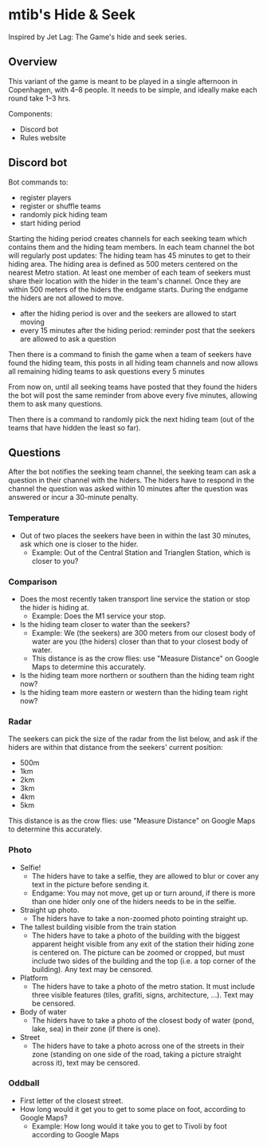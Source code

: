 # mtib's Hide & Seek

Inspired by Jet Lag: The Game's hide and seek series.

## Overview

This variant of the game is meant to be played in a single afternoon in Copenhagen, with 4–8 people.
It needs to be simple, and ideally make each round take 1–3 hrs.

Components:

- Discord bot
- Rules website

## Discord bot

Bot commands to:

- register players
- register or shuffle teams
- randomly pick hiding team
- start hiding period

Starting the hiding period creates channels for each seeking team which contains them and the hiding team members.
In each team channel the bot will regularly post updates:
The hiding team has 45 minutes to get to their hiding area. The hiding area is defined as 500 meters centered on the
nearest Metro station.
At least one member of each team of seekers must share their location with the hider in the team's channel. Once they
are within 500 meters of the hiders the endgame starts.
During the endgame the hiders are not allowed to move.

- after the hiding period is over and the seekers are allowed to start moving
- every 15 minutes after the hiding period: reminder post that the seekers are allowed to ask a question

Then there is a command to finish the game when a team of seekers have found the hiding team, this posts in all hiding
team channels and now allows all remaining hiding teams to ask questions every 5 minutes

From now on, until all seeking teams have posted that they found the hiders the bot will post the same reminder from
above every five minutes, allowing them to ask many questions.

Then there is a command to randomly pick the next hiding team (out of the teams that have hidden the least so far).

## Questions

After the bot notifies the seeking team channel, the seeking team can ask a question in their channel with the hiders.
The hiders have to respond in the channel the question was asked within 10 minutes after the question was answered or
incur a 30-minute penalty.

### Temperature

- Out of two places the seekers have been in within the last 30 minutes, ask which one is closer to the hider.
    - Example: Out of the Central Station and Trianglen Station, which is closer to you?

### Comparison

- Does the most recently taken transport line service the station or stop the hider is hiding at.
    - Example: Does the M1 service your stop.
- Is the hiding team closer to water than the seekers?
    - Example: We (the seekers) are 300 meters from our closest body of water are you (the hiders)
      closer than that to your closest body of water.
    - This distance is as the crow flies: use "Measure Distance" on Google Maps to determine this accurately.
- Is the hiding team more northern or southern than the hiding team right now?
- Is the hiding team more eastern or western than the hiding team right now?

### Radar

The seekers can pick the size of the radar from the list below, and ask if the hiders are within that distance from the
seekers' current position:

- 500m
- 1km
- 2km
- 3km
- 4km
- 5km

This distance is as the crow flies: use "Measure Distance" on Google Maps to determine this accurately.

### Photo

- Selfie!
    - The hiders have to take a selfie, they are allowed to blur or cover any text in the picture before sending it.
    - Endgame: You may not move, get up or turn around, if there is more than one hider only one of the hiders needs to
      be in the selfie.
- Straight up photo.
    - The hiders have to take a non-zoomed photo pointing straight up.
- The tallest building visible from the train station
    - The hiders have to take a photo of the building with the biggest apparent height visible from any exit of the
      station their hiding zone is centered on. The picture can be zoomed or cropped, but must include two sides of the
      building and the top (i.e. a top corner of the building). Any text may be censored.
- Platform
    - The hiders have to take a photo of the metro station. It must include three visible features (tiles, grafiti,
      signs, architecture, ...). Text may be censored.
- Body of water
    - The hiders have to take a photo of the closest body of water (pond, lake, sea) in their zone (if there is one).
- Street
    - The hiders have to take a photo across one of the streets in their zone (standing on one side of the road, taking
      a picture straight across it), text may be censored.

### Oddball

- First letter of the closest street.
- How long would it get you to get to some place on foot, according to Google Maps?
    - Example: How long would it take you to get to Tivoli by foot according to Google Maps